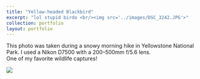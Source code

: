 ```yaml
---
title: "Yellow-headed Blackbird"
excerpt: "lol stupid birdo <br/><img src='../images/DSC_3242.JPG'>"
collection: portfolio
layout: portfolio
---
```


This photo was taken during a snowy morning hike in Yellowstone National Park. I used a Nikon D7500 with a 200–500mm f/5.6 lens.  
One of my favorite wildlife captures!

<img src='{{ site.baseurl }}/images/DSC_3242.JPG'>